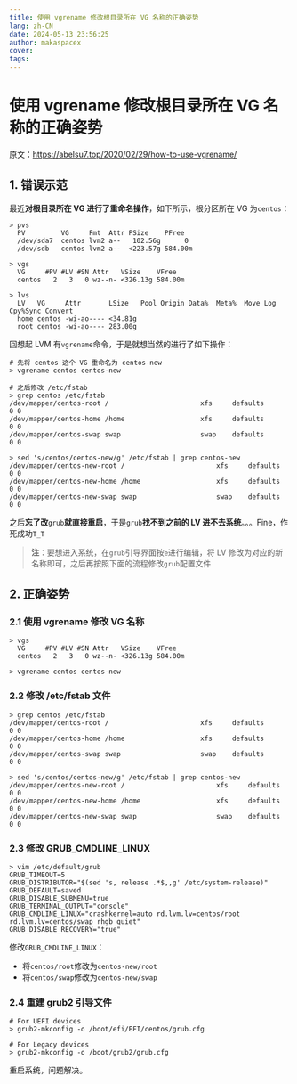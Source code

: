 ```yaml
---
title: 使用 vgrename 修改根目录所在 VG 名称的正确姿势
lang: zh-CN
date: 2024-05-13 23:56:25
author: makaspacex
cover: 
tags:
---
```


# 使用 vgrename 修改根目录所在 VG 名称的正确姿势

原文：https://abelsu7.top/2020/02/29/how-to-use-vgrename/

## 1. 错误示范

最近**对根目录所在 VG 进行了重命名操作**，如下所示，根分区所在 VG 为`centos`：

```shell
> pvs
  PV         VG     Fmt  Attr PSize    PFree  
  /dev/sda7  centos lvm2 a--   102.56g      0 
  /dev/sdb   centos lvm2 a--  <223.57g 584.00m

> vgs
  VG     #PV #LV #SN Attr   VSize    VFree  
  centos   2   3   0 wz--n- <326.13g 584.00m

> lvs
  LV   VG     Attr       LSize   Pool Origin Data%  Meta%  Move Log Cpy%Sync Convert
  home centos -wi-ao---- <34.81g                                                    
  root centos -wi-ao---- 283.00g
```


回想起 LVM 有`vgrename`命令，于是就想当然的进行了如下操作：

```shell
# 先将 centos 这个 VG 重命名为 centos-new
> vgrename centos centos-new

# 之后修改 /etc/fstab 
> grep centos /etc/fstab
/dev/mapper/centos-root /                       xfs     defaults        0 0
/dev/mapper/centos-home /home                   xfs     defaults        0 0
/dev/mapper/centos-swap swap                    swap    defaults        0 0

> sed 's/centos/centos-new/g' /etc/fstab | grep centos-new
/dev/mapper/centos-new-root /                       xfs     defaults        0 0
/dev/mapper/centos-new-home /home                   xfs     defaults        0 0
/dev/mapper/centos-new-swap swap                    swap    defaults        0 0
```


之后**忘了改**`grub`**就直接重启**，于是`grub`**找不到之前的 LV 进不去系统**。。。Fine，作死成功`T_T`

> **注**：要想进入系统，在`grub`引导界面按`e`进行编辑，将 LV 修改为对应的新名称即可，之后再按照下面的流程修改`grub`配置文件

## 2. 正确姿势

### 2.1 使用 vgrename 修改 VG 名称

```shell
> vgs
  VG     #PV #LV #SN Attr   VSize    VFree  
  centos   2   3   0 wz--n- <326.13g 584.00m

> vgrename centos centos-new
```


### 2.2 修改 /etc/fstab 文件

```shell
> grep centos /etc/fstab
/dev/mapper/centos-root /                       xfs     defaults        0 0
/dev/mapper/centos-home /home                   xfs     defaults        0 0
/dev/mapper/centos-swap swap                    swap    defaults        0 0

> sed 's/centos/centos-new/g' /etc/fstab | grep centos-new
/dev/mapper/centos-new-root /                       xfs     defaults        0 0
/dev/mapper/centos-new-home /home                   xfs     defaults        0 0
/dev/mapper/centos-new-swap swap                    swap    defaults        0 0
```

### 2.3 修改 GRUB_CMDLINE_LINUX

```shell
> vim /etc/default/grub
GRUB_TIMEOUT=5
GRUB_DISTRIBUTOR="$(sed 's, release .*$,,g' /etc/system-release)"
GRUB_DEFAULT=saved
GRUB_DISABLE_SUBMENU=true
GRUB_TERMINAL_OUTPUT="console"
GRUB_CMDLINE_LINUX="crashkernel=auto rd.lvm.lv=centos/root rd.lvm.lv=centos/swap rhgb quiet"
GRUB_DISABLE_RECOVERY="true"
```

修改`GRUB_CMDLINE_LINUX`：

- 将`centos/root`修改为`centos-new/root`
- 将`centos/swap`修改为`centos-new/swap`

### 2.4 重建 grub2 引导文件

```shell
# For UEFI devices
> grub2-mkconfig -o /boot/efi/EFI/centos/grub.cfg

# For Legacy devices
> grub2-mkconfig -o /boot/grub2/grub.cfg
```

重启系统，问题解决。